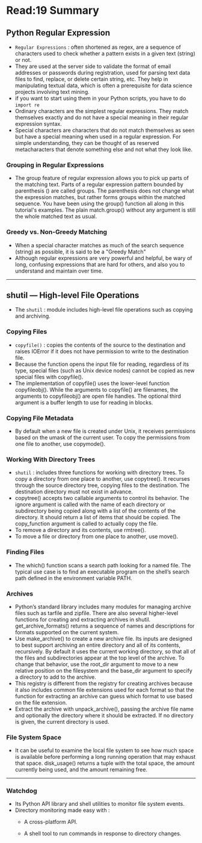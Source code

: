 # Read:19 Summary
## Python Regular Expression
* `Regular Expressions` : often shortened as regex, are a sequence of characters used to check whether a pattern exists in a given text (string) or not.
* They are used at the server side to validate the format of email addresses or passwords during registration, used for parsing text data files 
to find, replace, or delete certain string, etc. They help in manipulating textual data, which is often a prerequisite for data science
projects involving text mining.
* if you want to start using them in your Python scripts, you have to do `import re`
* Ordinary characters are the simplest regular expressions. They match themselves exactly and do not have a special meaning in their regular expression syntax.
* Special characters are characters that do not match themselves as seen but have a special meaning when used in a regular expression. For simple understanding,
they can be thought of as reserved metacharacters that denote something else and not what they look like.
### Grouping in Regular Expressions
* The group feature of regular expression allows you to pick up parts of the matching text. Parts of a regular expression pattern bounded by parenthesis () are
called groups. The parenthesis does not change what the expression matches, but rather forms groups within the matched sequence. You have been using 
the group() function all along in this tutorial's examples. The plain match.group() without any argument is still the whole matched text as usual.
### Greedy vs. Non-Greedy Matching
* When a special character matches as much of the search sequence (string) as possible, it is said to be a "Greedy Match"
* Although regular expressions are very powerful and helpful, be wary of long, confusing expressions that are hard for others, and also you to understand and maintain over time.
---------------------------------------------------------------------------------------------------------------------------------------------------------------
## shutil — High-level File Operations
* The `shutil` :  module includes high-level file operations such as copying and archiving.
### Copying Files
* `copyfile()` : copies the contents of the source to the destination and raises IOError if it does not have permission to write to the destination file.
* Because the function opens the input file for reading, regardless of its type, special files (such as Unix device nodes) cannot be copied as 
new special files with copyfile().
* The implementation of copyfile() uses the lower-level function copyfileobj(). While the arguments to copyfile() are filenames, the arguments to 
copyfileobj() are open file handles. The optional third argument is a buffer length to use for reading in blocks.
### Copying File Metadata
* By default when a new file is created under Unix, it receives permissions based on the umask of the current user. To copy the permissions from one file
to another, use copymode().
### Working With Directory Trees
* `shutil` : includes three functions for working with directory trees. To copy a directory from one place to another, use copytree(). It recurses 
through the source directory tree, copying files to the destination. The destination directory must not exist in advance.
* copytree() accepts two callable arguments to control its behavior. The ignore argument is called with the name of each directory or subdirectory being 
copied along with a list of the contents of the directory. It should return a list of items that should be copied. The copy_function argument is called to
actually copy the file.
* To remove a directory and its contents, use rmtree().
* To move a file or directory from one place to another, use move().
### Finding Files
* The which() function scans a search path looking for a named file. The typical use case is to find an executable program on the shell’s search path 
defined in the environment variable PATH.
### Archives
* Python’s standard library includes many modules for managing archive files such as tarfile and zipfile. There are also several higher-level 
functions for creating and extracting archives in shutil. get_archive_formats() returns a sequence of names and descriptions for formats supported on
the current system.
* Use make_archive() to create a new archive file. Its inputs are designed to best support archiving an entire directory and all of its contents,
recursively. By default it uses the current working directory, so that all of the files and subdirectories appear at the top level of the archive. To
change that behavior, use the root_dir argument to move to a new relative position on the filesystem and the base_dir argument to specify a directory to 
add to the archive.
* This registry is different from the registry for creating archives because it also includes common file extensions used for each format 
so that the function for extracting an archive can guess which format to use based on the file extension.
* Extract the archive with unpack_archive(), passing the archive file name and optionally the directory where it should be extracted. If no directory is
given, the current directory is used.
### File System Space
* It can be useful to examine the local file system to see how much space is available before performing a long running operation that may exhaust that 
space. disk_usage() returns a tuple with the total space, the amount currently being used, and the amount remaining free.
--------------------------------------------------------------------------------------------------------------------------------------------------------------
### Watchdog
* Its Python API library and shell utilities to monitor file system events.
* Directory monitoring made easy with :
  * A cross-platform API.

  * A shell tool to run commands in response to directory changes.






























































